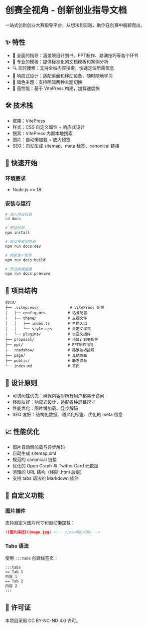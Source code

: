 # 创赛全视角 - 创新创业指导文档

一站式创新创业大赛指导平台，从想法到实践，助你在创赛中脱颖而出。

## ✨ 特性

- 📝 全面的指导：涵盖项目计划书、PPT制作、路演技巧等各个环节
- 🎯 专业的模板：提供标准化的文档模板和案例分析
- 🔍 实时搜索：支持全站内容搜索，快速定位所需信息
- 📱 响应式设计：适配桌面和移动设备，随时随地学习
- 🌙 暗色主题：支持明暗两种主题切换
- 🚀 高性能：基于 VitePress 构建，加载速度快

## 🛠️ 技术栈

- 框架：VitePress
- 样式：CSS 自定义属性 + 响应式设计
- 搜索：VitePress 内置本地搜索
- 图片：自动懒加载 + 放大预览
- SEO：自动生成 sitemap、meta 标签、canonical 链接

## 🚀 快速开始

### 环境要求
- Node.js >= 18

### 安装与运行

```bash
# 进入项目目录
cd docs

# 安装依赖
npm install

# 启动开发服务器
npm run docs:dev

# 构建生产版本
npm run docs:build

# 预览构建结果
npm run docs:preview
```

## 📁 项目结构

```
docs/
├── .vitepress/              # VitePress 配置
│   ├── config.mts          # 站点配置
│   ├── theme/              # 主题文件
│   │   ├── index.ts        # 主题入口
│   │   └── style.css       # 自定义样式
│   └── plugins/            # 自定义插件
├── proposal/               # 项目计划书指导
├── ppt/                    # PPT制作指导
├── roadshow/               # 路演技巧指导
├── page/                   # 其他页面
├── public/                 # 静态资源
└── index.md                # 首页
```

## 🎨 设计原则
- 可访问性优先：确保内容对所有用户都易于访问
- 移动友好：响应式设计，适配各种屏幕尺寸
- 性能优化：图片懒加载、异步解码
- SEO 友好：结构化数据、语义化标签、优化的 meta 信息

## 📈 性能优化
- 图片自动懒加载与异步解码
- 自动生成 sitemap.xml
- 规范的 canonical 链接
- 优化的 Open Graph 与 Twitter Card 元数据
- 清理的 URL 结构（移除 .html 后缀）
- 支持 tabs 语法的 Markdown 插件

## 🔧 自定义功能

### 图片插件
支持自定义图片尺寸和自动懒加载：
```markdown
![图片描述](image.jpg) <!-- size=400x300 -->
```

### Tabs 语法
使用 `:::tabs` 创建标签页：
```markdown
:::tabs
== Tab 1
内容 1
== Tab 2
内容 2
:::
```

## 📄 许可证
本项目采用 CC BY-NC-ND 4.0 许可。